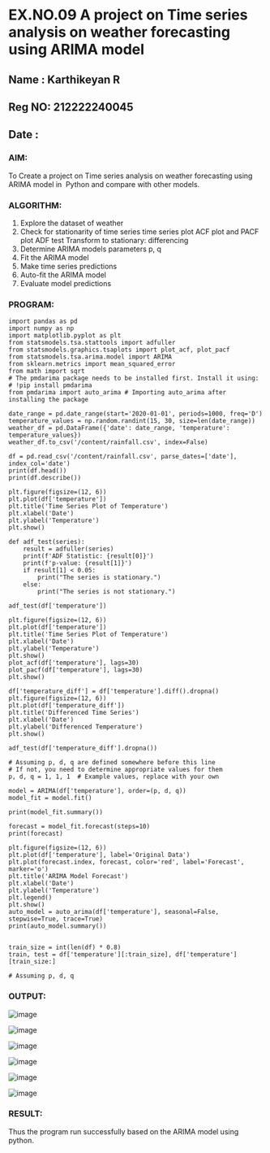 # EX.NO.09        A project on Time series analysis on weather forecasting using ARIMA model 
## Name : Karthikeyan R
## Reg NO: 212222240045
## Date :  

### AIM:
To Create a project on Time series analysis on weather forecasting using ARIMA model in  Python and compare with other models.
### ALGORITHM:
1. Explore the dataset of weather 
2. Check for stationarity of time series time series plot
   ACF plot and PACF plot
   ADF test
   Transform to stationary: differencing
3. Determine ARIMA models parameters p, q
4. Fit the ARIMA model
5. Make time series predictions
6. Auto-fit the ARIMA model
7. Evaluate model predictions
### PROGRAM:
```
import pandas as pd
import numpy as np
import matplotlib.pyplot as plt
from statsmodels.tsa.stattools import adfuller
from statsmodels.graphics.tsaplots import plot_acf, plot_pacf
from statsmodels.tsa.arima.model import ARIMA
from sklearn.metrics import mean_squared_error
from math import sqrt
# The pmdarima package needs to be installed first. Install it using:
# !pip install pmdarima
from pmdarima import auto_arima # Importing auto_arima after installing the package

date_range = pd.date_range(start='2020-01-01', periods=1000, freq='D')
temperature_values = np.random.randint(15, 30, size=len(date_range))
weather_df = pd.DataFrame({'date': date_range, 'temperature': temperature_values})
weather_df.to_csv('/content/rainfall.csv', index=False)

df = pd.read_csv('/content/rainfall.csv', parse_dates=['date'], index_col='date')
print(df.head())
print(df.describe())

plt.figure(figsize=(12, 6))
plt.plot(df['temperature'])
plt.title('Time Series Plot of Temperature')
plt.xlabel('Date')
plt.ylabel('Temperature')
plt.show()

def adf_test(series):
    result = adfuller(series)
    print(f'ADF Statistic: {result[0]}')
    print(f'p-value: {result[1]}')
    if result[1] < 0.05:
        print("The series is stationary.")
    else:
        print("The series is not stationary.")

adf_test(df['temperature'])

plt.figure(figsize=(12, 6))
plt.plot(df['temperature'])
plt.title('Time Series Plot of Temperature')
plt.xlabel('Date')
plt.ylabel('Temperature')
plt.show()
plot_acf(df['temperature'], lags=30)
plot_pacf(df['temperature'], lags=30)
plt.show()

df['temperature_diff'] = df['temperature'].diff().dropna()
plt.figure(figsize=(12, 6))
plt.plot(df['temperature_diff'])
plt.title('Differenced Time Series')
plt.xlabel('Date')
plt.ylabel('Differenced Temperature')
plt.show()

adf_test(df['temperature_diff'].dropna())

# Assuming p, d, q are defined somewhere before this line
# If not, you need to determine appropriate values for them
p, d, q = 1, 1, 1  # Example values, replace with your own

model = ARIMA(df['temperature'], order=(p, d, q))
model_fit = model.fit()

print(model_fit.summary())

forecast = model_fit.forecast(steps=10)
print(forecast)

plt.figure(figsize=(12, 6))
plt.plot(df['temperature'], label='Original Data')
plt.plot(forecast.index, forecast, color='red', label='Forecast', marker='o')
plt.title('ARIMA Model Forecast')
plt.xlabel('Date')
plt.ylabel('Temperature')
plt.legend()
plt.show()
auto_model = auto_arima(df['temperature'], seasonal=False, stepwise=True, trace=True)
print(auto_model.summary())


train_size = int(len(df) * 0.8)
train, test = df['temperature'][:train_size], df['temperature'][train_size:]

# Assuming p, d, q
```
### OUTPUT:

![image](https://github.com/user-attachments/assets/f77af9f6-3a13-4585-a431-26d2f8895d49)

![image](https://github.com/user-attachments/assets/a8fb01eb-b7e3-470b-8b21-7ba5158971b8)

![image](https://github.com/user-attachments/assets/2ee81920-7a23-4a7a-a566-11bc4d6196b1)

![image](https://github.com/user-attachments/assets/722dc731-aa60-48fe-810d-2f6c6d3d20f7)

![image](https://github.com/user-attachments/assets/5701076d-0818-4578-bed4-4a3b76ddc8e5)

![image](https://github.com/user-attachments/assets/39bac444-ce05-436b-89dc-5e0ff2f81790)


### RESULT:
Thus the program run successfully based on the ARIMA model using python.
